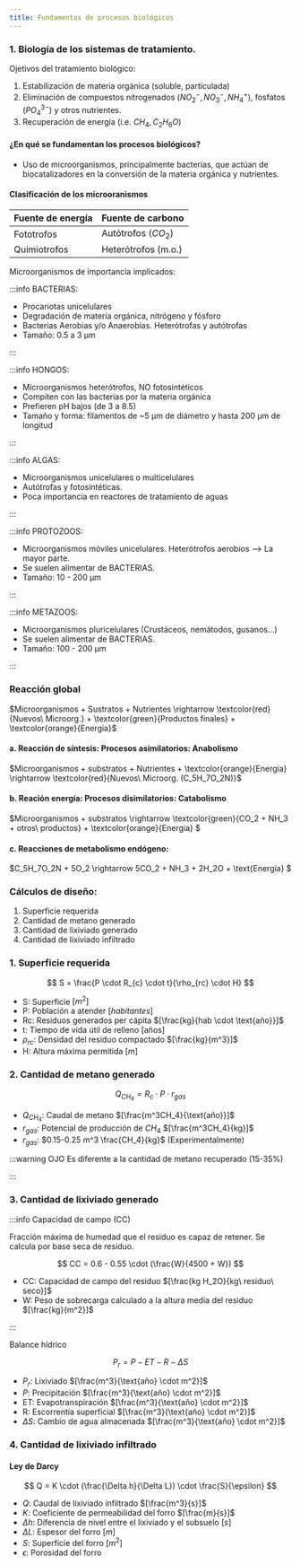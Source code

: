 ```yaml
---
title: Fundamentos de procesos biológicos
---
```


### 1. Biología de los sistemas de tratamiento.

Ojetivos del tratamiento biológico:

1. Estabilización de materia orgánica (soluble, particulada)
2. Eliminación de compuestos nitrogenados ($NO_2^{-}, NO_3^{-}, NH_4^{+}$), fosfatos ($PO_4^{3-}$) y otros nutrientes.
3. Recuperación de energía (i.e. $CH_4, C_2H_6O$)

#### ¿En qué se fundamentan los procesos biológicos?

- Uso de microorganismos, principalmente bacterias, que actúan de biocatalizadores en la conversión de la materia orgánica y nutrientes.

#### Clasificación de los microoranismos

| Fuente de energía | Fuente de carbono   |
| ----------------- | ------------------- |
| Fototrofos        | Autótrofos ($CO_2$) |
| Quimiotrofos      | Heterótrofos (m.o.) |

Microorganismos de importancia implicados:

:::info BACTERIAS:

- Procariotas unicelulares
- Degradación de materia orgánica, nitrógeno y fósforo
- Bacterias Aerobias y/o Anaerobias. Heterótrofas y autótrofas
- Tamaño: 0.5 a 3 µm

:::

:::info HONGOS:

- Microorganismos heterótrofos, NO fotosintéticos
- Compiten con las bacterias por la materia orgánica
- Prefieren pH bajos (de 3 a 8.5)
- Tamaño y forma: filamentos de ~5 µm de diámetro y hasta 200 µm de longitud

:::

:::info ALGAS:

- Microorganismos unicelulares o multicelulares
- Autótrofas y fotosintéticas.
- Poca importancia en reactores de tratamiento de aguas

:::

:::info PROTOZOOS:

- Microorganismos móviles unicelulares. Heterótrofos aerobios --> La mayor parte.
- Se suelen alimentar de BACTERIAS.
- Tamaño: 10 - 200 µm

:::

:::info METAZOOS:

- Microorganismos pluricelulares (Crustáceos, nemátodos, gusanos...)
- Se suelen alimentar de BACTERIAS.
- Tamaño: 100 - 200 µm

:::

### Reacción global

$Microorganismos + Sustratos + Nutrientes \rightarrow \textcolor{red}{Nuevos\ Microorg.} + \textcolor{green}{Productos finales} + \textcolor{orange}{Energia}$

#### a. Reacción de síntesis: Procesos asimilatorios: Anabolismo

$Microorganismos + substratos + Nutrientes + \textcolor{orange}{Energia} \rightarrow \textcolor{red}{Nuevos\ Microorg. (C_5H_7O_2N)}$

#### b. Reación energía: Procesos disimilatorios: Catabolismo

$Microorganismos + substratos \rightarrow \textcolor{green}{CO_2 + NH_3 + otros\ productos} + \textcolor{orange}{Energia} $

#### c. Reacciones de metabolismo endógeno:

$C_5H_7O_2N + 5O_2 \rightarrow 5CO_2 + NH_3 + 2H_2O + \text{Energía} $

### Cálculos de diseño:

1. Superficie requerida
2. Cantidad de metano generado
3. Cantidad de lixiviado generado
4. Cantidad de lixiviado infiltrado

### 1. Superficie requerida

$$
S = \frac{P \cdot R_{c} \cdot t}{\rho_{rc} \cdot H}
$$

- S: Superficie $[m^2]$
- P: Población a atender $[habitantes]$
- Rc: Residuos generados per cápita $[\frac{kg}{hab \cdot \text{año}}]$
- t: Tiempo de vida útil de relleno $[\text{años}]$
- $\rho_{rc}$: Densidad del residuo compactado $[\frac{kg}{m^3}]$
- H: Altura máxima permitida $[m]$

### 2. Cantidad de metano generado

$$
Q_{CH_4} = R_{c} \cdot P \cdot r_{gas}
$$

- $Q_{CH_4}$: Caudal de metano $[\frac{m^3CH_4}{\text{año}}]$
- $r_{gas}$: Potencial de producción de $CH_4$ $[\frac{m^3CH_4}{kg}]$
- $r_{gas}$: $0.15-0.25 m^3 \frac{CH_4}{kg}$ (Experimentalmente)

:::warning OJO
Es diferente a la cantidad de metano recuperado (15-35%)

:::

### 3. Cantidad de lixiviado generado

:::info Capacidad de campo (CC)

Fracción máxima de humedad que el residuo es capaz de retener.
Se calcula por base seca de residuo.

$$
CC = 0.6 - 0.55 \cdot (\frac{W}{4500 + W})
$$

- CC: Capacidad de campo del residuo $[\frac{kg H_2O}{kg\ residuo\ seco}]$
- W: Peso de sobrecarga calculado a la altura media del residuo $[\frac{kg}{m^2}]$

:::

Balance hídrico

$$
P_r = P - ET - R - \Delta S
$$

- $P_r$: Lixiviado $[\frac{m^3}{\text{año} \cdot m^2}]$
- $P$: Precipitación $[\frac{m^3}{\text{año} \cdot m^2}]$
- ET: Evapotranspiración $[\frac{m^3}{\text{año} \cdot m^2}]$
- R: Escorrentía superficial $[\frac{m^3}{\text{año} \cdot m^2}]$
- $\Delta S$: Cambio de agua almacenada $[\frac{m^3}{\text{año} \cdot m^2}]$

### 4. Cantidad de lixiviado infiltrado

#### Ley de Darcy

$$
Q = K \cdot (\frac{\Delta h}{\Delta L}) \cdot \frac{S}{\epsilon}
$$

- $Q$: Caudal de lixiviado infiltrado $[\frac{m^3}{s}]$
- $K$: Coeficiente de permeabilidad del forro $[\frac{m}{s}]$
- $\Delta h$: Diferencia de nivel entre el lixiviado y el subsuelo $[s]$
- $\Delta L$: Espesor del forro $[m]$
- $S$: Superficie del forro $[m^2]$
- $\epsilon$: Porosidad del forro
